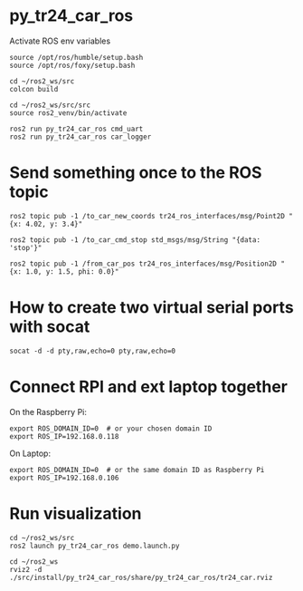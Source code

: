 # py_tr24_car_ros

Activate ROS env variables
```
source /opt/ros/humble/setup.bash
source /opt/ros/foxy/setup.bash
```


```
cd ~/ros2_ws/src
colcon build
```

```
cd ~/ros2_ws/src/src
source ros2_venv/bin/activate
```


```
ros2 run py_tr24_car_ros cmd_uart
ros2 run py_tr24_car_ros car_logger
```

# Send something once to the ROS topic
```
ros2 topic pub -1 /to_car_new_coords tr24_ros_interfaces/msg/Point2D "{x: 4.02, y: 3.4}"
```

```
ros2 topic pub -1 /to_car_cmd_stop std_msgs/msg/String "{data: 'stop'}"
```

```
ros2 topic pub -1 /from_car_pos tr24_ros_interfaces/msg/Position2D "{x: 1.0, y: 1.5, phi: 0.0}"
```

# How to create two virtual serial ports with socat
```
socat -d -d pty,raw,echo=0 pty,raw,echo=0
```


# Connect RPI and ext laptop together

On the Raspberry Pi:
```
export ROS_DOMAIN_ID=0  # or your chosen domain ID
export ROS_IP=192.168.0.118
```

On Laptop:
```
export ROS_DOMAIN_ID=0  # or the same domain ID as Raspberry Pi
export ROS_IP=192.168.0.106
```

# Run visualization
```
cd ~/ros2_ws/src
ros2 launch py_tr24_car_ros demo.launch.py
```

```
cd ~/ros2_ws
rviz2 -d ./src/install/py_tr24_car_ros/share/py_tr24_car_ros/tr24_car.rviz 
```